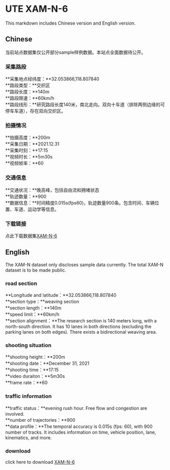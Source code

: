 # UTE XAM-N-6
This markdown includes Chinese version and English version.

## Chinese
当前站点数据集仅公开部分sample样例数据。本站点全面数据待公开。

### 采集路段
**采集地点经纬度：**32.053866,118.807840<br>
**路段类型：**交织区<br>
**路段长度：**140m<br>
**路段限速：**60km/h<br>
**路段线形：**研究路段长度140米，南北走向。双向十车道（排除两侧边缘的可停车车道），存在双向交织区。

### 拍摄情况
**拍摄高度：**200m<br>
**采集日期：**2021.12.31<br>
**采集时刻：**17:15<br>
**视频时长：**5m30s<br>
**视频帧率：**60<br>

### 交通信息
**交通状况：**晚高峰，包括自由流和拥堵状态<br>
**轨迹数量：**900<br>
**数据信息：**时间精度0.015s(fps60)，轨迹数量900条。包含时间、车辆位置、车道、运动学等信息。<br>

### 下载链接
点此下载数据集[XAM-N-6](https://pan.baidu.com/s/1UpYg1vGQ_ZoibRIMOcCM2w?pwd=i3ek)


## English
The XAM-N dataset only discloses sample data currently. The total XAM-N dataset is to be made public.

### road section
**Longitude and latitude：**32.053866,118.807840<br>
**section type：**weaving section<br>
**section length：**140m<br>
**speed limit：**60km/h<br>
**section alignment：**The research section is 140 meters long, with a north-south direction. It has 10 lanes in both directions (excluding the parking lanes on both edges). There exists a bidirectional weaving area.

### shooting situation
**shooting height：**200m<br>
**shooting date：**December 31, 2021<br>
**shooting time：**17:15<br>
**video duraiton：**5m30s<br>
**frame rate：**60<br>

### traffic information
**traffic status：**evening rush hour. Free flow and congestion are involved.<br>
**number of trajectories：**900<br>
**data profile：**The temporal accuracy is 0.015s (fps: 60), with 900 number of tracks. It includes information on time, vehicle position, lane, kinematics, and more.<br>

### download
click here to download [XAM-N-6](https://drive.google.com/drive/folders/1H_6aFcdqMwMXgtR4-SIwbrLYMNETdLzi?usp=sharing)


